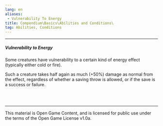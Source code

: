 ```yaml
---
lang: en
aliases:
 - Vulnerability To Energy
title: Compendium\Basics\Abilities and Conditions\
tag: Abilities, Conditions
---
```


---
##### Vulnerability to Energy

Some creatures have vulnerability to a certain kind of energy effect (typically either cold or fire). 

Such a creature takes half again as much (+50%) damage as normal from the effect, regardless of whether a saving throw is allowed, or if the save is a success or failure.

<br><br>

---

This material is Open Game Content, and is licensed for public use under the terms of the Open Game License v1.0a.
